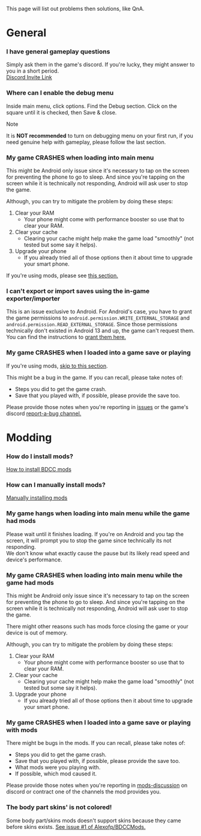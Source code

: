 This page will list out problems then solutions, like QnA.

# General

### I have general gameplay questions

Simply ask them in the game's discord. If you're lucky, they might answer to you in a short period.  
[Discord Invite Link](https://discord.gg/7UGYBvQrc3)

### Where can I enable the debug menu

Inside main menu, click options. Find the Debug section. Click on the square until it is checked, then Save & close.

> [!NOTE]
>It is **NOT recommended** to turn on debugging menu on your first run, if you need genuine help with gameplay, please follow the last section.

### My game CRASHES when loading into main menu

This might be Android only issue since it's necessary to tap on the screen for preventing the phone to go to sleep. And since you're tapping on the screen while it is technically not responding, Android will ask user to stop the game.

Although, you can try to mitigate the problem by doing these steps:  
1. Clear your RAM
   * Your phone might come with performance booster so use that to clear your RAM.
2. Clear your cache
   * Clearing your cache might help make the game load "smoothly" (not tested but some say it helps).
3. Upgrade your phone
   * If you already tried all of those options then it about time to upgrade your smart phone.

If you're using mods, please see [this section.](#my-game-crashes-when-loading-into-main-menu-while-the-game-had-mods)

### I can't export or import saves using the in-game exporter/importer

This is an issue exclusive to Android. For Android's case, you have to grant the game permissions to `android.permission.WRITE_EXTERNAL_STORAGE` and `android.permission.READ_EXTERNAL_STORAGE`. Since those permissions technically don't existed in Android 13 and up, the game can't request them. You can find the instructions to [grant them here.](https://gist.github.com/CanInBad/cd1fb519a4fc604a83115b553a4a7402#file-3permshenanigans-md)

### My game CRASHES when I loaded into a game save or playing

If you're using mods, [skip to this section](#my-game-crashes-when-i-loaded-into-a-game-save-with-mods).

This might be a bug in the game. If you can recall, please take notes of:  
* Steps you did to get the game crash.  
* Save that you played with, if possible, please provide the save too.

Please provide those notes when you're reporting in [issues](https://github.com/Alexofp/BDCC/issues/new) or the game's discord [report-a-bug channel.](https://discord.com/channels/972105858932678656/973843818996727818)

# Modding

### How do I install mods?

[How to install BDCC mods](How-to-install-BDCC-mods)

### How can I manually install mods?

[Manually installing mods](/How-to-install-BDCC-mods#manually-installing-mods)

### My game hangs when loading into main menu while the game had mods

Please wait until it finishes loading. If you're on Android and you tap the screen, it will prompt you to stop the game since technically its not responding.  
We don't know what exactly cause the pause but its likely read speed and device's performance.

### My game CRASHES when loading into main menu while the game had mods

This might be Android only issue since it's necessary to tap on the screen for preventing the phone to go to sleep. And since you're tapping on the screen while it is technically not responding, Android will ask user to stop the game.

There might other reasons such has mods force closing the game or your device is out of memory.

Although, you can try to mitigate the problem by doing these steps:  
1. Clear your RAM
   * Your phone might come with performance booster so use that to clear your RAM.
2. Clear your cache
   * Clearing your cache might help make the game load "smoothly" (not tested but some say it helps).
3. Upgrade your phone
   * If you already tried all of those options then it about time to upgrade your smart phone.

### My game CRASHES when I loaded into a game save or playing with mods

There might be bugs in the mods. If you can recall, please take notes of:  
* Steps you did to get the game crash.  
* Save that you played with, if possible, please provide the save too.
* What mods were you playing with.
* If possible, which mod caused it.

Please provide those notes when you're reporting in [mods-discussion](https://discord.com/channels/972105858932678656/1026503369579302922) on discord or contract one of the channels the mod provides you.

### The body part skins' is not colored!

Some body part/skins mods doesn't support skins because they came before skins exists. [See issue #1 of Alexofp/BDCCMods.](https://github.com/Alexofp/BDCCMods/issues/1)



